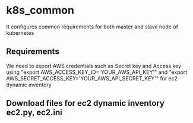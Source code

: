 k8s_common
=========

It configures common requirements for both master and slave node of kubernetes

Requirements
------------

We need to export AWS credentials such as Secret key and Access key using "export AWS_ACCESS_KEY_ID='YOUR_AWS_API_KEY'" and "export AWS_SECRET_ACCESS_KEY='YOUR_AWS_API_SECRET_KEY'" for ec2 dynamic inventory

 ## Download files for ec2 dynamic inventory ec2.py, ec2.ini


